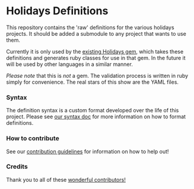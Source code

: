 # Holidays Definitions

This repository contains the 'raw' definitions for the various holidays projects. It should be added a submodule to
any project that wants to use them.

Currently it is only used by the [existing Holidays gem](https://github.com/holidays/holidays), which takes these
definitions and generates ruby classes for use in that gem. In the future it will be used by other languages in
a similar manner.

*Please note* that this is *not* a gem. The validation process is written in ruby simply for convenience. The real
stars of this show are the YAML files.

### Syntax

The definition syntax is a custom format developed over the life of this project. Please see
[our syntax doc](SYNTAX.md) for more information on how to format definitions.

### How to contribute

See our [contribution guidelines](CONTRIBUTING.md) for information on how to help out!

### Credits

Thank you to all of these [wonderful contributors!](https://github.com/holidays/definitions/contributors)
